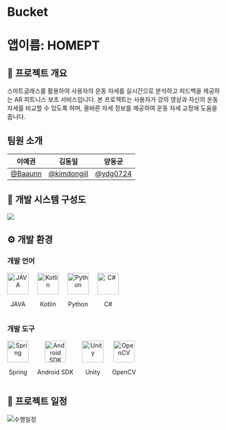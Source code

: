 # Bucket

# 앱이름: HOMEPT

## 📖 프로젝트 개요
스마트글래스를 활용하여 사용자의 운동 자세를 실시간으로 분석하고 피드백을 제공하는 AR 피트니스 보조 서비스입니다.
본 프로젝트는 사용자가 강의 영상과 자신의 운동 자세를 비교할 수 있도록 하며, 올바른 자세 정보를 제공하여 운동 자세 교정에 도움을 줍니다.

## 팀원 소개
|                      이예권                       |                        김동일                         |                     양동균                          |  
| :-----------------------------------------------: | :---------------------------------------------------: | :-------------------------------------------------: | 
| <a href="https://github.com/Baaunn">@Baaunn</a> | <a href="https://github.com/kimdongiil">@kimdongiil</a> | <a href="https://github.com/ydg0724">@ydg0724</a> |

## 📁 개발 시스템 구성도

![](https://github.com/user-attachments/assets/b1693ef8-0dc4-4a4e-bd49-4405dfa5ad0e)

## ⚙️ 개발 환경

### 개발 언어
<div style="display: flex; align-items: center;">
  <div style="margin-right: 20px; text-align: center;">
    <img src="https://cdn.jsdelivr.net/gh/devicons/devicon/icons/java/java-original.svg" alt="JAVA" width="50" height="50"/>
    <p>JAVA</p>
  </div>
  <div style="margin-right: 20px; text-align: center;">
    <img src="https://cdn.jsdelivr.net/gh/devicons/devicon/icons/kotlin/kotlin-original.svg" alt="Kotlin" width="50" height="50"/>
    <p>Kotlin</p>
  </div>
  <div style="margin-right: 20px; text-align: center;">
    <img src="https://cdn.jsdelivr.net/gh/devicons/devicon/icons/python/python-original.svg" alt="Python" width="50" height="50"/>
    <p>Python</p>
  </div>
  <div style="text-align: center;">
    <img src="https://cdn.jsdelivr.net/gh/devicons/devicon/icons/csharp/csharp-original.svg" alt="C#" width="50" height="50"/>
    <p>C#</p>
  </div>
</div>

### 개발 도구
<div style="display: flex; align-items: center;">
  <div style="margin-right: 20px; text-align: center;">
    <img src="https://cdn.jsdelivr.net/gh/devicons/devicon/icons/spring/spring-original.svg" alt="Spring" width="50" height="50"/>
    <p>Spring</p>
  </div>
  <div style="margin-right: 20px; text-align: center;">
    <img src="https://cdn.jsdelivr.net/gh/devicons/devicon/icons/android/android-original.svg" alt="Android SDK" width="50" height="50"/>
    <p>Android SDK</p>
  </div>
  <div style="margin-right: 20px; text-align: center;">
    <img src="https://cdn.jsdelivr.net/gh/devicons/devicon/icons/unity/unity-original.svg" alt="Unity" width="50" height="50"/>
    <p>Unity</p>
  </div>
  <div style="text-align: center;">
    <img src="https://cdn.jsdelivr.net/gh/devicons/devicon/icons/opencv/opencv-original.svg" alt="OpenCV" width="50" height="50"/>
    <p>OpenCV</p>
  </div>
</div>


## 📆 프로젝트 일정
![수행일정](https://github.com/user-attachments/assets/f4767fae-9ab9-4e59-8ce5-3636536dbffb)

